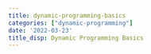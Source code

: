 ```yaml
---
title: dynamic-programming-basics
categories: ["dynamic-programming"]
date: '2022-03-23'
title_disp: Dynamic Programming Basics
---
```

